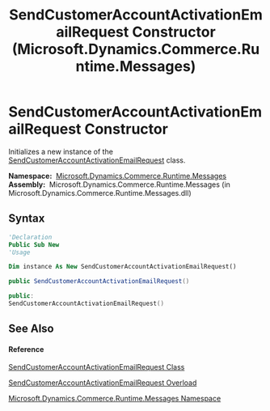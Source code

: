 ﻿---
title: SendCustomerAccountActivationEmailRequest Constructor  (Microsoft.Dynamics.Commerce.Runtime.Messages)
TOCTitle: SendCustomerAccountActivationEmailRequest Constructor
ms:assetid: M:Microsoft.Dynamics.Commerce.Runtime.Messages.SendCustomerAccountActivationEmailRequest.#ctor
ms:mtpsurl: https://technet.microsoft.com/en-us/library/microsoft.dynamics.commerce.runtime.messages.sendcustomeraccountactivationemailrequest.sendcustomeraccountactivationemailrequest(v=AX.60)
ms:contentKeyID: 62212092
ms.date: 05/18/2015
mtps_version: v=AX.60
dev_langs:
- vb
- csharp
- c++
---

# SendCustomerAccountActivationEmailRequest Constructor

Initializes a new instance of the [SendCustomerAccountActivationEmailRequest](sendcustomeraccountactivationemailrequest-class-microsoft-dynamics-commerce-runtime-messages.md) class.

**Namespace:**  [Microsoft.Dynamics.Commerce.Runtime.Messages](microsoft-dynamics-commerce-runtime-messages-namespace.md)  
**Assembly:**  Microsoft.Dynamics.Commerce.Runtime.Messages (in Microsoft.Dynamics.Commerce.Runtime.Messages.dll)

## Syntax

``` vb
'Declaration
Public Sub New
'Usage

Dim instance As New SendCustomerAccountActivationEmailRequest()
```

``` csharp
public SendCustomerAccountActivationEmailRequest()
```

``` c++
public:
SendCustomerAccountActivationEmailRequest()
```

## See Also

#### Reference

[SendCustomerAccountActivationEmailRequest Class](sendcustomeraccountactivationemailrequest-class-microsoft-dynamics-commerce-runtime-messages.md)

[SendCustomerAccountActivationEmailRequest Overload](sendcustomeraccountactivationemailrequest-constructor-microsoft-dynamics-commerce-runtime-messages.md)

[Microsoft.Dynamics.Commerce.Runtime.Messages Namespace](microsoft-dynamics-commerce-runtime-messages-namespace.md)

